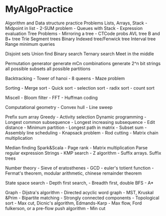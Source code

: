 # MyAlgoPractice
Algorithm and Data structure practice Problems
Lists, Arrays, Stack
	- Midpoint in list
	- 2-SUM problem
	- Queues with Stack
	- Expression evaluation
Tree Problems
	- Mirroring a tree
	- CTCode probs
AVL tree
B and B+ tree
Trie
Segment trees
Binary Indexed tree/Fenwick tree
Interval tree
Range minimum queries

Disjoint sets
Union find
Binary search
Ternary search
Meet in the middle

Permutation generator
generate mCn combinations
generate 2^n bit strings
all possible subsets
all possible partitions

Backtracking
	- Tower of hanoi
	- 8 queens
	- Maze problem

Sorting
	- Merge sort
	- Quick sort
	- selection sort
	- radix sort
	- count sort

Miscell
	- Bloom filter
	- FFT
	- Huffman coding

Computational geometry
	- Convex hull
	- Line sweep

Prefix sum array
Greedy
	- Activity selection
Dynamic programming
	- Longest common subsequence
	- Longest increasing subsequence
	- Edit distance
	- Minimum partition
	- Longest path in matrix
	- Subset sum
	- Assembly line scheduling
	- Knapsack problem
	- Rod cutting
	- Matrix chain multiplication

Median finding
Spark&Scala
	- Page rank
	- Matrix multiplication
Parse regular expression
Strings
	- KMP search
	- Z algorithm
	- Suffix arrays. Suffix trees

Number theory
	- Sieve of eratosthenes
	- GCD
	- euler's totient function
	- Fermat's theorem, modular arithmetic, chinese remainder theorem

State space search
	- Depth first search, 
	- Breadth first, double BFS
	- A*

Graph
	- Dijstra's algorithm
	- Directed acyclic word graph
	- MST, Kruskal &Prim
	- Bipartite matching
	- Strongly connected components
	- Topological sort
	- Max cut, Dicnic's algorithm, Edmands-Karp
	- Max flow, Ford fulkerson, or a pre-flow push algorithm
	- Min cut


